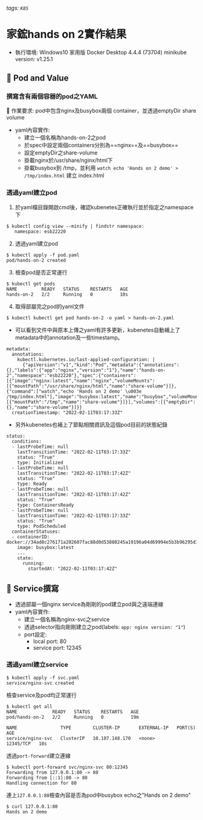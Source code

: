 ###### tags: `K8S`
# 家鋐hands on 2實作結果
- 執行環境: Windows10 家用版
Docker Desktop 4.4.4 (73704) 
minikube version: v1.25.1
## :pencil: Pod and Value
### 撰寫含有兩個容器的pod之YAML
:dart: 作業要求: 
pod中包含nginx及busybox兩個    container，並透過emptyDir share volume

* yaml內容實作:
    * 建立一個名稱為hands-on-2之pod
    * 於spec中設定兩個containers分別為==nginx==及==busybox==
    * 設定emptyDir之share-volume
    * 掛載nginx於/usr/share/nginx/html下
    * 掛載busybox到 /tmp，並利用 `watch echo 'Hands on 2 demo' > /tmp/index.html` 建立 index.html
### 透過yaml建立pod
1. 於yaml檔目錄開啟cmd後，確認kubenetes正確執行並於指定之namespace下
```bash=
$ kubectl config view --minify | findstr namespace:
   namespace: esb22220
```
2. 透過yaml建立pod
```bash=
$ kubectl apply -f pod.yaml
pod/hands-on-2 created
```
3. 檢查pod是否正常運行
```bash=
$ kubectl get pods
NAME         READY   STATUS    RESTARTS   AGE
hands-on-2   2/2     Running   0          10s
```
4. 取得部屬完之pod的yaml文件
```bash=
$ kubectl kubectl get pod hands-on-2 -o yaml > hands-on-2.yaml
```
- 可以看到文件中與原本上傳之yaml有許多更新，kubenetes自動補上了metadata中的annotation及一些timestamp。
```yaml=
metadata:
  annotations:
    kubectl.kubernetes.io/last-applied-configuration: |
      {"apiVersion":"v1","kind":"Pod","metadata":{"annotations":{},"labels":{"app":"nginx","version":"1"},"name":"hands-on-2","namespace":"esb22220"},"spec":{"containers":[{"image":"nginx:latest","name":"nginx","volumeMounts":[{"mountPath":"/usr/share/nginx/html","name":"share-volume"}]},{"command":["watch","echo 'Hands on 2 demo' \u003e /tmp/index.html"],"image":"busybox:latest","name":"busybox","volumeMounts":[{"mountPath":"/tmp","name":"share-volume"}]}],"volumes":[{"emptyDir":{},"name":"share-volume"}]}}
  creationTimestamp: "2022-02-11T03:17:33Z"
```
- 另外kubenetes也補上了節點相關資訊及這個pod目前的狀態紀錄
```yaml=
status:
  conditions:
  - lastProbeTime: null
    lastTransitionTime: "2022-02-11T03:17:33Z"
    status: "True"
    type: Initialized
  - lastProbeTime: null
    lastTransitionTime: "2022-02-11T03:17:42Z"
    status: "True"
    type: Ready
  - lastProbeTime: null
    lastTransitionTime: "2022-02-11T03:17:42Z"
    status: "True"
    type: ContainersReady
  - lastProbeTime: null
    lastTransitionTime: "2022-02-11T03:17:33Z"
    status: "True"
    type: PodScheduled
  containerStatuses:
  - containerID: docker://34ad8c276171a202607fac88d0d53880245a19196a04d69994e5b3b96295d1ac
    image: busybox:latest
    ...
    state:
      running:
        startedAt: "2022-02-11T03:17:42Z"
```
## :pencil: Service撰寫
* 透過部屬一個nginx service為剛剛的pod建立pod與之遠端連線
* yaml內容實作:
    * 建立一個名稱為nginx-svc之service
    * 透過selector指向剛剛建立之pod(labels: `app: nginx version: "1"`)
    * port設定: 
        * local port: 80
        * service port: 12345
### 透過yaml建立service
```bash=
$ kubectl apply -f svc.yaml
service/nginx-svc created
```
檢查service及pod均正常運行
```bash=
$ kubectl get all
NAME             READY   STATUS    RESTARTS   AGE
pod/hands-on-2   2/2     Running   0          19m

NAME                TYPE        CLUSTER-IP       EXTERNAL-IP   PORT(S)     AGE
service/nginx-svc   ClusterIP   10.107.148.170   <none>        12345/TCP   18s
```
透過`port-forward`建立連線
```bash=
$ kubectl port-forward svc/nginx-svc 80:12345
Forwarding from 127.0.0.1:80 -> 80
Forwarding from [::1]:80 -> 80
Handling connection for 80
```
連上`127.0.0.1:80`檢查內容是否為pod中busybox echo之"Hands on 2 demo"
```bash=
$ curl 127.0.0.1:80
Hands on 2 demo
```